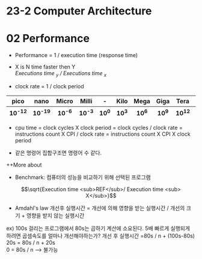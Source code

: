 # 23-2 Computer Architecture 
# 02 Performance

- Performance = 1 / execution time (response time)
- X is N time faster then Y <br>
  <em> Executions time <sub>y</sub> / Executions time <sub>x</sub> </em>

- clock rate = 1 / clock period

<table>
  <thead>
    <tr><th>pico</th><th>nano</th><th>Micro</th><th>Milli</th><th>-</th><th>Kilo</th><th>Mega</th><th>Giga</th><th>Tera</th><th>Peta</th></tr>
    <tr><th>10<sup>-12<sup></th><th>10<sup>-19<sup></th><th>10<sup>-6<sup></th><th>10<sup>-3<sup></th><th>10<sup>0<sup></th><th>10<sup>3<sup></th><th>10<sup>6<sup></th><th>10<sup>9<sup></th><th>10<sup>12<sup></th><th>10<sup>15<sup></th></tr>
  </thead>
</table>

- cpu time = clock cycles X clock period = clock cycles / clock rate = instructions count X CPI / clock rate = instructions count X CPI X clock period
  
- 같은 명령어 집합구조면 명령어 수 같다.

++More about
- Benchmark: 컴퓨터의 성능을 비교하기 위해 선택된 프로그램

$$\sqrt{Execution time <sub>REF</sub>/ Execution time <sub> X</sub>}$$

- Amdahl's law
개선후 실행시간 = 개선에 의해 영향을 받는 실행시간 / 개선의 크기 + 영향을 받지 않는 실행시간

ex) 100s 걸리는 프로그램에서 80s는 곱하기 계산에 소요된다. 5배 빠르게 실행되게 하려면 곱셈속도를 얼마나 개선해야하는가?
개선 후 실행시간 =80s / n + (100s-80s) <br>
20s = 80s / n + 20s <br>
0 = 80s / n --> 불가능 <br>




